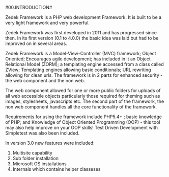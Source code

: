#00.INTRODUCTION#

Zedek Framework is a PHP web development Framework. It is built to be a very light framework and very powerful.

Zedek Framework was first developed in 2011 and has progressed since then. In its first version (0.1 to 4.0.0) the basic idea was laid but had to be improved on in several areas.

Zedek Framework is a Model-View-Controller (MVC) framework; Object Oriented; Encourages agile development; has included in it an Object Relational Model (ZORM); a templating engine accessed from a class called ZView; Templating engines allowing basic conditionals; URL rewriting allowing for clean urls. The framework is in 2 parts for enhanced security - the web component and the non web.

The web component allowed for one or more public folders for uploads of all web accessible objects particularly those required for theming such as images, stylesheets, javascripts etc. The second part of the framework, the non web component handles all the core functionality of the framework.

Requirements for using the framework include PHP5.4+ ; basic knowledge of PHP; and Knowledge of Object Oriented Programming (OOP) - this tool may also help improve on your OOP skills! Test Driven Development with Simpletest was also been included.

In version 3.0 new features were included:

1. Multisite capability
3. Sub folder installation
4. Microsoft OS installations
5. Internals which contains helper classeses

